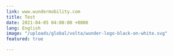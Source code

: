 ```yaml
---
link: www.wundermobility.com
title: Test
date: 2021-04-05 04:00:00 +0000
lang: English
image: "/uploads/global/volta/wunder-logo-black-on-white.svg"
featured: true

---
```

